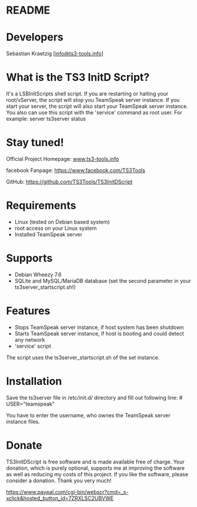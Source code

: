 README
============

Developers
============
Sebastian Kraetzig [info@ts3-tools.info]

What is the TS3 InitD Script?
============
It's a LSBInitScripts shell script. If you are restarting or halting your root/vServer, the script will stop you TeamSpeak server instance. If you start your server, the script will also start your TeamSpeak server instance. You also can use this script with the 'service' command as root user. For example: server ts3server status

Stay tuned!
============
Official Project Homepage: www.ts3-tools.info

facebook Fanpage: https://www.facebook.com/TS3Tools

GitHub: https://github.com/TS3Tools/TS3InitDScript

Requirements
============
- Linux (tested on Debian based system)
- root access on your Linux system
- Installed TeamSpeak server

Supports
============
- Debian Wheezy 7.6
- SQLite and MySQL/MariaDB database (set the second parameter in your ts3server_startscript.sh!)

Features
============
- Stops TeamSpeak server instance, if host system has been shutdown
- Starts TeamSpeak server instance, if host is booting and could detect any network
- 'service' script

The script uses the ts3server_startscript.sh of the set instance.

Installation
============
Save the ts3server file in /etc/init.d/ directory and fill out following line:
	# USER="teamspeak"

You have to enter the username, who ownes the TeamSpeak server instance files.

Donate
============
TS3InitDScript is free software and is made available free of charge. Your donation, which is purely optional, supports me at improving the software as well as reducing my costs of this project. If you like the software, please consider a donation. Thank you very much!

https://www.paypal.com/cgi-bin/webscr?cmd=_s-xclick&hosted_button_id=7ZRXLSC2UBVWE
